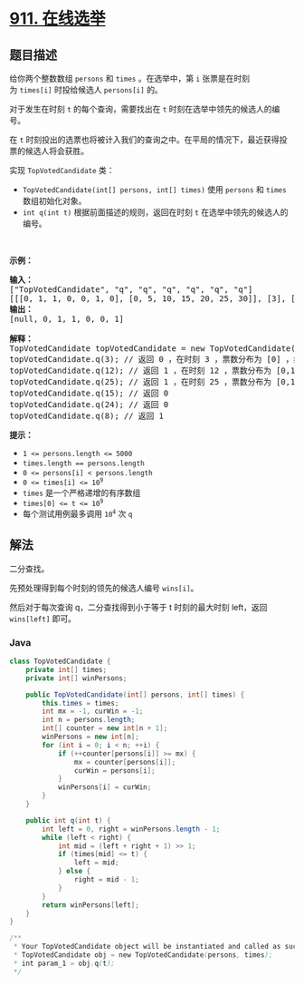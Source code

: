 # [911. 在线选举](https://leetcode.cn/problems/online-election)

## 题目描述

<p>给你两个整数数组 <code>persons</code> 和 <code>times</code> 。在选举中，第&nbsp;<code>i</code>&nbsp;张票是在时刻为&nbsp;<code>times[i]</code>&nbsp;时投给候选人 <code>persons[i]</code>&nbsp;的。</p>

<p>对于发生在时刻 <code>t</code> 的每个查询，需要找出在&nbsp;<code>t</code> 时刻在选举中领先的候选人的编号。</p>

<p>在&nbsp;<code>t</code> 时刻投出的选票也将被计入我们的查询之中。在平局的情况下，最近获得投票的候选人将会获胜。</p>

<p>实现 <code>TopVotedCandidate</code> 类：</p>

<ul>
	<li><code>TopVotedCandidate(int[] persons, int[] times)</code> 使用&nbsp;<code>persons</code> 和 <code>times</code> 数组初始化对象。</li>
	<li><code>int q(int t)</code> 根据前面描述的规则，返回在时刻 <code>t</code> 在选举中领先的候选人的编号。</li>
</ul>
&nbsp;

<p><strong>示例：</strong></p>

<pre>
<strong>输入：</strong>
["TopVotedCandidate", "q", "q", "q", "q", "q", "q"]
[[[0, 1, 1, 0, 0, 1, 0], [0, 5, 10, 15, 20, 25, 30]], [3], [12], [25], [15], [24], [8]]
<strong>输出：</strong>
[null, 0, 1, 1, 0, 0, 1]

<strong>解释：</strong>
TopVotedCandidate topVotedCandidate = new TopVotedCandidate([0, 1, 1, 0, 0, 1, 0], [0, 5, 10, 15, 20, 25, 30]);
topVotedCandidate.q(3); // 返回 0 ，在时刻 3 ，票数分布为 [0] ，编号为 0 的候选人领先。
topVotedCandidate.q(12); // 返回 1 ，在时刻 12 ，票数分布为 [0,1,1] ，编号为 1 的候选人领先。
topVotedCandidate.q(25); // 返回 1 ，在时刻 25 ，票数分布为 [0,1,1,0,0,1] ，编号为 1 的候选人领先。（在平局的情况下，1 是最近获得投票的候选人）。
topVotedCandidate.q(15); // 返回 0
topVotedCandidate.q(24); // 返回 0
topVotedCandidate.q(8); // 返回 1
</pre>

<p><strong>提示：</strong></p>

<ul>
	<li><code>1 &lt;= persons.length &lt;= 5000</code></li>
	<li><code>times.length == persons.length</code></li>
	<li><code>0 &lt;= persons[i] &lt; persons.length</code></li>
	<li><code>0 &lt;= times[i] &lt;= 10<sup>9</sup></code></li>
	<li><code>times</code> 是一个严格递增的有序数组</li>
	<li><code>times[0] &lt;= t &lt;= 10<sup>9</sup></code></li>
	<li>每个测试用例最多调用 <code>10<sup>4</sup></code> 次 <code>q</code></li>
</ul>

## 解法

二分查找。

先预处理得到每个时刻的领先的候选人编号 `wins[i]`。

然后对于每次查询 q，二分查找得到小于等于 t 时刻的最大时刻 left，返回 `wins[left]` 即可。

### **Java**

```java
class TopVotedCandidate {
    private int[] times;
    private int[] winPersons;

    public TopVotedCandidate(int[] persons, int[] times) {
        this.times = times;
        int mx = -1, curWin = -1;
        int n = persons.length;
        int[] counter = new int[n + 1];
        winPersons = new int[n];
        for (int i = 0; i < n; ++i) {
            if (++counter[persons[i]] >= mx) {
                mx = counter[persons[i]];
                curWin = persons[i];
            }
            winPersons[i] = curWin;
        }
    }

    public int q(int t) {
        int left = 0, right = winPersons.length - 1;
        while (left < right) {
            int mid = (left + right + 1) >> 1;
            if (times[mid] <= t) {
                left = mid;
            } else {
                right = mid - 1;
            }
        }
        return winPersons[left];
    }
}

/**
 * Your TopVotedCandidate object will be instantiated and called as such:
 * TopVotedCandidate obj = new TopVotedCandidate(persons, times);
 * int param_1 = obj.q(t);
 */
```

